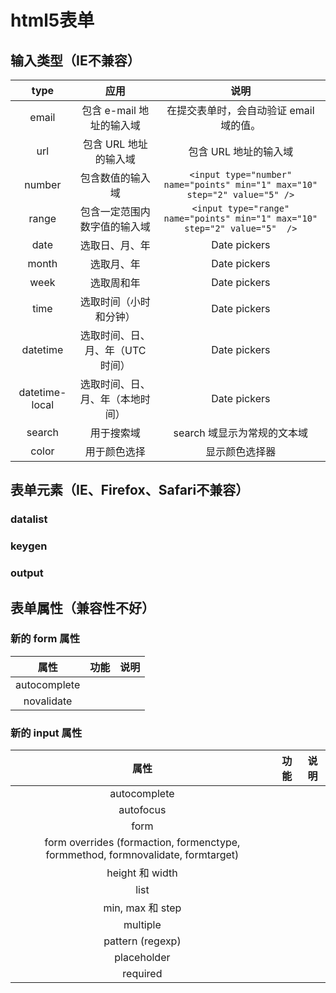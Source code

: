 # html5表单
## 输入类型（IE不兼容）
|type|应用|说明|
|:---:|:---:|:---:|
|email|包含 e-mail 地址的输入域|在提交表单时，会自动验证 email 域的值。|
|url|包含 URL 地址的输入域|包含 URL 地址的输入域|
|number|包含数值的输入域|`<input type="number" name="points" min="1" max="10" step="2" value="5" />`|
|range|包含一定范围内数字值的输入域|`<input type="range" name="points" min="1" max="10" step="2" value="5"  />`|
|date | 选取日、月、年|Date pickers|
|month | 选取月、年|Date pickers|
|week | 选取周和年|Date pickers|
|time | 选取时间（小时和分钟）|Date pickers|
|datetime | 选取时间、日、月、年（UTC 时间）|Date pickers|
|datetime-local | 选取时间、日、月、年（本地时间）|Date pickers|
|search|用于搜索域|search 域显示为常规的文本域|
|color|用于颜色选择|显示颜色选择器|

## 表单元素（IE、Firefox、Safari不兼容）
### datalist
### keygen
### output

## 表单属性（兼容性不好）
### 新的 form 属性
|属性|功能|说明|
|:---:|:---:|:---:|
|autocomplete| | |
|novalidate| |&nbsp;|

### 新的 input 属性
|属性|功能|说明|
|:---:|:---:|:---:|
|autocomplete|| |
|autofocus|| |
|form|| |
|form overrides (formaction, formenctype, formmethod, formnovalidate, formtarget)|| |
|height 和 width|| |
|list|| |
|min, max 和 step|| |
|multiple|| |
|pattern (regexp)|| |
|placeholder|| |
|required||&nbsp;|
